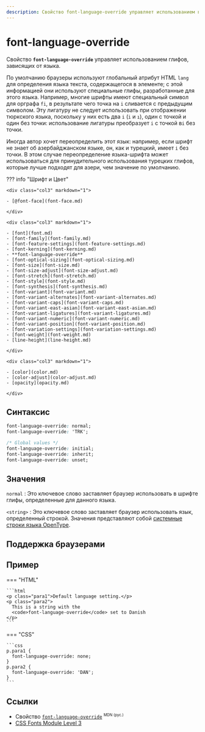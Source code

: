 ```yaml
---
description: Свойство font-language-override управляет использованием глифов, зависящих от языка
---
```


# font-language-override

Свойство **`font-language-override`** управляет использованием глифов, зависящих от языка.

По умолчанию браузеры используют глобальный атрибут HTML `lang` для определения языка текста, содержащегося в элементе; с этой информацией они используют специальные глифы, разработанные для этого языка. Например, многие шрифты имеют специальный символ для орграфа `fi`, в результате чего точка на `i` сливается с предыдущим символом. Эту лигатуру не следует использовать при отображении тюркского языка, поскольку у них есть два `i` (`i` и `ı`), один с точкой и один без точки: использование лигатуры преобразует `i` с точкой в ​​`i` без точки.

Иногда автор хочет переопределить этот язык: например, если шрифт не знает об азербайджанском языке, он, как и турецкий, имеет `i` без точки. В этом случае переопределение языка-шрифта может использоваться для принудительного использования турецких глифов, которые лучше подходят для азери, чем значение по умолчанию.

??? info "Шрифт и Цвет"

    <div class="col3" markdown="1">

    - [@font-face](font-face.md)

    </div>

    <div class="col3" markdown="1">

    - [font](font.md)
    - [font-family](font-family.md)
    - [font-feature-settings](font-feature-settings.md)
    - [font-kerning](font-kerning.md)
    - **font-language-override**
    - [font-optical-sizing](font-optical-sizing.md)
    - [font-size](font-size.md)
    - [font-size-adjust](font-size-adjust.md)
    - [font-stretch](font-stretch.md)
    - [font-style](font-style.md)
    - [font-synthesis](font-synthesis.md)
    - [font-variant](font-variant.md)
    - [font-variant-alternates](font-variant-alternates.md)
    - [font-variant-caps](font-variant-caps.md)
    - [font-variant-east-asian](font-variant-east-asian.md)
    - [font-variant-ligatures](font-variant-ligatures.md)
    - [font-variant-numeric](font-variant-numeric.md)
    - [font-variant-position](font-variant-position.md)
    - [font-variation-settings](font-variation-settings.md)
    - [font-weight](font-weight.md)
    - [line-height](line-height.md)

    </div>

    <div class="col3" markdown="1">

    - [color](color.md)
    - [color-adjust](color-adjust.md)
    - [opacity](opacity.md)

    </div>

## Синтаксис

```css
font-language-override: normal;
font-language-override: 'TRK';

/* Global values */
font-language-override: initial;
font-language-override: inherit;
font-language-override: unset;
```

## Значения

`normal`
: Это ключевое слово заставляет браузер использовать в шрифте глифы, определенные для данного языка.

`<string>`
: Это ключевое слово заставляет браузер использовать язык, определенный строкой. Значения представляют собой [системные строки языка OpenType](https://docs.microsoft.com/ru-ru/typography/opentype/spec/languagetags).

## Поддержка браузерами

<p class="ciu_embed" data-feature="mdn-css__properties__font-language-override" data-periods="future_1,current,past_1,past_2" data-accessible-colours="false"></p>

## Пример

=== "HTML"

    ```html
    <p class="para1">Default language setting.</p>
    <p class="para2">
      This is a string with the
      <code>font-language-override</code> set to Danish
    </p>
    ```

=== "CSS"

    ```css
    p.para1 {
      font-language-override: none;
    }
    p.para2 {
      font-language-override: 'DAN';
    }
    ```

## Ссылки

- Свойство [`font-language-override`](https://developer.mozilla.org.cach3.com/ru/docs/Web/CSS/font-language-override) <sup><small>MDN (рус.)</small></sup>
- [CSS Fonts Module Level 3](https://drafts.csswg.org/css-fonts-3/#propdef-font-language-override)
